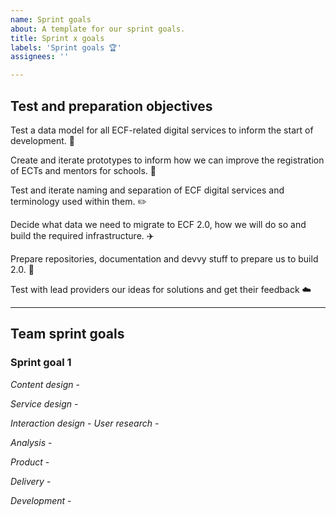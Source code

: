 ```yaml
---
name: Sprint goals
about: A template for our sprint goals.
title: Sprint x goals
labels: 'Sprint goals 🏆'
assignees: ''

---
```


## Test and preparation objectives

Test a data model for all ECF-related digital services to inform the start of development. 👾

Create and iterate prototypes to inform how we can improve the registration of ECTs and mentors for schools. :school:

Test and iterate naming and separation of ECF digital services and terminology used within them. ✏️

Decide what data we need to migrate to ECF 2.0, how we will do so and build the required infrastructure. ✈️

Prepare repositories, documentation and devvy stuff to prepare us to build 2.0. 🔨

Test with lead providers our ideas for solutions and get their feedback :cloud:

---

## Team sprint goals

### Sprint goal 1

*Content design* - 

*Service design* - 

*Interaction design* - 
*User research* -

*Analysis* - 

*Product* - 

*Delivery* - 

*Development* - 

